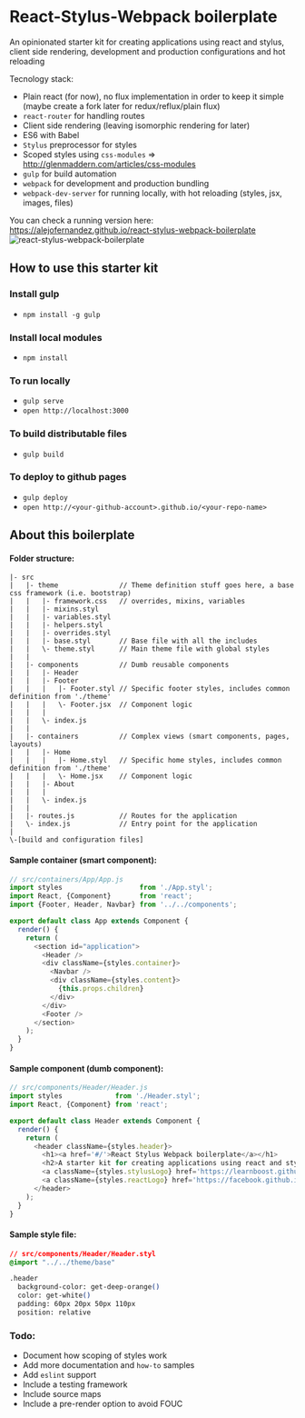 # React-Stylus-Webpack boilerplate
An opinionated starter kit for creating applications using react and stylus, client side rendering, development and production configurations and hot reloading

Tecnology stack:
* Plain react (for now), no flux implementation in order to keep it simple (maybe create a fork later for redux/reflux/plain flux)
* `react-router` for handling routes
* Client side rendering (leaving isomorphic rendering for later)
* ES6 with Babel
* `Stylus` preprocessor for styles
* Scoped styles using `css-modules` => http://glenmaddern.com/articles/css-modules
* `gulp` for build automation
* `webpack` for development and production bundling
* `webpack-dev-server` for running locally, with hot reloading (styles, jsx, images, files)

You can check a running version here: https://alejofernandez.github.io/react-stylus-webpack-boilerplate
![react-stylus-webpack-boilerplate](https://cloud.githubusercontent.com/assets/1288192/11636862/0db1255e-9cfd-11e5-90f5-a02b229613aa.png)

## How to use this starter kit
### Install gulp
* `npm install -g gulp`

### Install local modules
* `npm install`

### To run locally
* `gulp serve`
* `open http://localhost:3000`

### To build distributable files
* `gulp build`

### To deploy to github pages
* `gulp deploy`
* `open http://<your-github-account>.github.io/<your-repo-name>`

## About this boilerplate
#### Folder structure:
```
|- src
|   |- theme               // Theme definition stuff goes here, a base css framework (i.e. bootstrap)
|   |   |- framework.css   // overrides, mixins, variables
|   |   |- mixins.styl
|   |   |- variables.styl
|   |   |- helpers.styl
|   |   |- overrides.styl
|   |   |- base.styl       // Base file with all the includes
|   |   \- theme.styl      // Main theme file with global styles
|   |
|   |- components          // Dumb reusable components
|   |   |- Header
|   |   |- Footer
|   |   |   |- Footer.styl // Specific footer styles, includes common definition from './theme'
|   |   |   \- Footer.jsx  // Component logic
|   |   |
|   |   \- index.js
|   |
|   |- containers          // Complex views (smart components, pages, layouts)
|   |   |- Home
|   |   |   |- Home.styl   // Specific home styles, includes common definition from './theme'
|   |   |   \- Home.jsx    // Component logic
|   |   |- About
|   |   |
|   |   \- index.js
|   |
|   |- routes.js           // Routes for the application
|   \- index.js            // Entry point for the application
|
\-[build and configuration files]
```

#### Sample container (smart component):
```javascript
// src/containers/App/App.js
import styles                   from './App.styl';
import React, {Component}       from 'react';
import {Footer, Header, Navbar} from '../../components';

export default class App extends Component {
  render() {
    return (
      <section id="application">
        <Header />
        <div className={styles.container}>
          <Navbar />
          <div className={styles.content}>
            {this.props.children}
          </div>
        </div>
        <Footer />
      </section>
    );
  }
}
```

#### Sample component (dumb component):
```javascript
// src/components/Header/Header.js
import styles             from './Header.styl';
import React, {Component} from 'react';

export default class Header extends Component {
  render() {
    return (
      <header className={styles.header}>
        <h1><a href='#/'>React Stylus Webpack boilerplate</a></h1>
        <h2>A starter kit for creating applications using react and stylus</h2>
        <a className={styles.stylusLogo} href='https://learnboost.github.io/stylus/'></a>
        <a className={styles.reactLogo} href='https://facebook.github.io/react/'></a>
      </header>
    );
  }
}
```

#### Sample style file:
```css
// src/components/Header/Header.styl
@import "../../theme/base"

.header
  background-color: get-deep-orange()
  color: get-white()
  padding: 60px 20px 50px 110px
  position: relative
```

### Todo:
* Document how scoping of styles work
* Add more documentation and `how-to` samples
* Add `eslint` support
* Include a testing framework
* Include source maps
* Include a pre-render option to avoid FOUC
